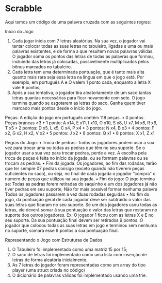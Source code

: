 # Scrabble

Aqui temos um código de uma palavra cruzada com as seguintes regras:

Inicio do Jogo
1. Cada jogar inicia com 7 letras aleatórias. Na sua vez, o jogador vai tentar
colocar todas as suas letras no tabuleiro, ligadas a uma ou mais palavras
existentes, e de forma a que resultem novas palavras válidas. O jogador
soma os pontos das letras de todas as palavras que formou, incluindo das
letras já colocadas, possivelmente multiplicados pelos bônus marcados no
tabuleiro.
2. Cada letra tem uma determinada pontuação, que é tanto mais alta quanto
mais rara seja essa letra na língua em que o jogo está. Por exemplo, em
português A e O valem 1 ponto cada, enquanto a letra X vale 8 pontos;
3. Após a sua tentativa, o jogador tira aleatoriamente de um saco tantas
letras quantas necessárias para ficar novamente com sete. O jogo termina
quando se esgotarem as letras do saco. Ganha quem tiver marcado mais
pontos desde o início do jogo.

Peças:
A edição do jogo em português contém 118 peças.
• 0 pontos: Peças brancas ×3
• 1 ponto: A x14, E x11, I x10, O x10, S x8, U x7, M x6, R x6, T x5
• 2 pontos: D x5, L x5, C x4, P x4
• 3 pontos: N x4, B x3
• 4 pontos: F x2, G x2, H x2, V x2
• 5 pontos: J x2
• 6 pontos: Q x1
• 8 pontos: X x1, Z x1

Regras do Jogo:
• Troca de pedras: Todos os jogadores podem usar a sua vez para trocar
uma ou todas as pedras que têm no seu suporte. Se o jogador usar a sua
vez para trocar pedras, perde a vez. A escolha pela troca de peças é feita
no início da jogada, ou se formam palavras ou se trocam as pedras.
• Fim da jogada: Os jogadores, ao fim das rodadas, terão que ter sempre 07
pedras consigo (exceto quando não tiverem peças suficientes no saco), ou
seja, no final de cada jogada o jogador “compra” o número de peças que
utilizou na sua jogada.
• Fim do jogo: O jogo termina se: Todas as pedras forem retiradas do
saquinho e um dos jogadores já não tiver pedras em seu suporte; Não for
mais possível formar nenhuma palavra Todos os jogadores passarem a vez
duas rodadas seguidas
• No fim do jogo, da pontuação geral de cada jogador deve ser subtraído
o valor das suas letras que ficaram no seu suporte. Se um dos jogadores
usou todas as letras, ele deverá somar à sua pontuação o valor das letras
que restaram no suporte dos outros jogadores. Ex: O jogador 1 ficou com
as letras X e E no seu suporte. Da sua pontuação final devem ser retirados
9 pontos. O jogador que colocou todas as suas letras em jogo e terminou
sem nenhuma no suporte, somará esse 9 pontos a sua pontuação final.

Representando o Jogo com Estruturas de Dados
1. O Tabuleiro foi implementado como uma matriz 15 por 15;
2. O saco de letras foi implementado como uma lista com inserção de letras de forma aleatória inicialmente.
3. As 7 letras do jogador foram representadas como um array do tipo player (uma struct criada no código)
4. O dicionário de palavras válidas foi implementado usando uma trie.
